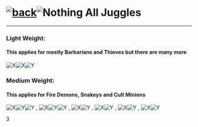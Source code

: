 # [![back](https://cdn.discordapp.com/emojis/887168885747511396?size=32)](https://dxrpy.github.io/Dxrpys-Garbage-Website/castle)![`Nothing`](https://cdn.discordapp.com/attachments/584355797366997002/889386862916014090/nothing.png) All Juggles

---

### Light Weight:
#### This applies for mostly Barbarians and Thieves but there are many more

![X](https://user-images.githubusercontent.com/64295233/138256597-34a928cb-d366-4524-85cf-b781dc3af844.png)![X](https://user-images.githubusercontent.com/64295233/138256597-34a928cb-d366-4524-85cf-b781dc3af844.png)![Y](https://user-images.githubusercontent.com/64295233/138256611-fa628b00-2a5a-4416-a913-f410790bdd3b.png)

### Medium Weight:
#### This applies for Fire Demons, Snakeys and Cult Minions

![X](https://user-images.githubusercontent.com/64295233/138256597-34a928cb-d366-4524-85cf-b781dc3af844.png)![Y](https://user-images.githubusercontent.com/64295233/138256611-fa628b00-2a5a-4416-a913-f410790bdd3b.png)![Y](https://user-images.githubusercontent.com/64295233/138256611-fa628b00-2a5a-4416-a913-f410790bdd3b.png) , ![X](https://user-images.githubusercontent.com/64295233/138256597-34a928cb-d366-4524-85cf-b781dc3af844.png)![Y](https://user-images.githubusercontent.com/64295233/138256611-fa628b00-2a5a-4416-a913-f410790bdd3b.png)![Y](https://user-images.githubusercontent.com/64295233/138256611-fa628b00-2a5a-4416-a913-f410790bdd3b.png) , ![X](https://user-images.githubusercontent.com/64295233/138256597-34a928cb-d366-4524-85cf-b781dc3af844.png)![Y](https://user-images.githubusercontent.com/64295233/138256611-fa628b00-2a5a-4416-a913-f410790bdd3b.png) , ![X](https://user-images.githubusercontent.com/64295233/138256597-34a928cb-d366-4524-85cf-b781dc3af844.png)![Y](https://user-images.githubusercontent.com/64295233/138256611-fa628b00-2a5a-4416-a913-f410790bdd3b.png) , ![X](https://user-images.githubusercontent.com/64295233/138256597-34a928cb-d366-4524-85cf-b781dc3af844.png)![Y](https://user-images.githubusercontent.com/64295233/138256611-fa628b00-2a5a-4416-a913-f410790bdd3b.png) , ![X](https://user-images.githubusercontent.com/64295233/138256597-34a928cb-d366-4524-85cf-b781dc3af844.png)![Y](https://user-images.githubusercontent.com/64295233/138256611-fa628b00-2a5a-4416-a913-f410790bdd3b.png)

3

